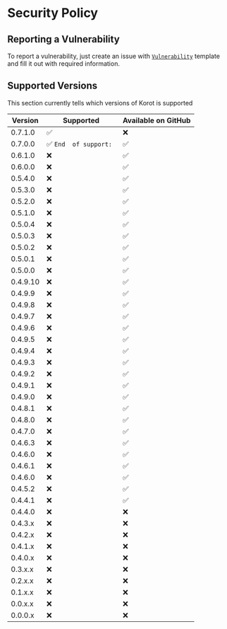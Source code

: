 # Security Policy

## Reporting a Vulnerability
To report a vulnerability, just create an issue with [`Vulnerability`](https://github.com/Haltroy/Korot/issues/new?assignees=Haltroy&labels=bug%2C+help+wanted%2C+vulnerability&template=vulnerability.md&title=Vulnerability+-+) template and fill it out with required information.

## Supported Versions

This section currently tells which versions of Korot is supported

| Version | Supported          | Available on GitHub |
| ------- | ------------------ |---------------------|
| 0.7.1.0 | :white_check_mark: | :x:                 |
| 0.7.0.0 | :white_check_mark: `End  of support: ` | :white_check_mark:  |
| 0.6.1.0 | :x:                | :white_check_mark:  |
| 0.6.0.0 | :x:                | :white_check_mark:  |
| 0.5.4.0 | :x:                | :white_check_mark:  |
| 0.5.3.0 | :x:                | :white_check_mark:  |
| 0.5.2.0 | :x:                | :white_check_mark:  |
| 0.5.1.0 | :x:                | :white_check_mark:  |
| 0.5.0.4 | :x:                | :white_check_mark:  |
| 0.5.0.3 | :x:                | :white_check_mark:  |
| 0.5.0.2 | :x:                | :white_check_mark:  |
| 0.5.0.1 | :x:                | :white_check_mark:  |
| 0.5.0.0 | :x:                | :white_check_mark:  |
| 0.4.9.10| :x:                | :white_check_mark:  |
| 0.4.9.9 | :x:                | :white_check_mark:  |
| 0.4.9.8 | :x:                | :white_check_mark:  |
| 0.4.9.7 | :x:                | :white_check_mark:  |
| 0.4.9.6 | :x:                | :white_check_mark:  |
| 0.4.9.5 | :x:                | :white_check_mark:  |
| 0.4.9.4 | :x:                | :white_check_mark:  |
| 0.4.9.3 | :x:                | :white_check_mark:  |
| 0.4.9.2 | :x:                | :white_check_mark:  |
| 0.4.9.1 | :x:                | :white_check_mark:  |
| 0.4.9.0 | :x:                | :white_check_mark:  |
| 0.4.8.1 | :x:                | :white_check_mark:  |
| 0.4.8.0 | :x:                | :white_check_mark:  |
| 0.4.7.0 | :x:                | :white_check_mark:  |
| 0.4.6.3 | :x:                | :white_check_mark:  |
| 0.4.6.0 | :x:                | :white_check_mark:  |
| 0.4.6.1 | :x:                | :white_check_mark:  |
| 0.4.6.0 | :x:                | :white_check_mark:  |
| 0.4.5.2 | :x:                | :white_check_mark:  |
| 0.4.4.1 | :x:                | :white_check_mark:  |
| 0.4.4.0 | :x:                | :x:                 |
| 0.4.3.x | :x:                | :x:                 |
| 0.4.2.x | :x:                | :x:                 |
| 0.4.1.x | :x:                | :x:                 |
| 0.4.0.x | :x:                | :x:                 |
| 0.3.x.x | :x:                | :x:                 |
| 0.2.x.x | :x:                | :x:                 |
| 0.1.x.x | :x:                | :x:                 |
| 0.0.x.x | :x:                | :x:                 |
| 0.0.0.x | :x:                | :x:                 |
